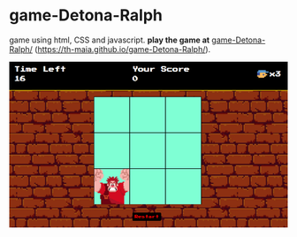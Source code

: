 # game-Detona-Ralph
game using html, CSS and javascript. 
**play the game at**
[game-Detona-Ralph/](https://th-maia.github.io/game-Detona-Ralph/) (https://th-maia.github.io/game-Detona-Ralph/).

![image](./src/imageReadme.png)
